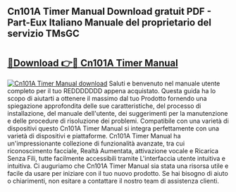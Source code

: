 ## Cn101A Timer Manual Download gratuit PDF - Part-Eux Italiano Manuale del proprietario del servizio TMsGC

# <h2><a href="http://dfc19sg.blite.top/?on=Cn101A+Timer+Manual">🔗Download 👉🔴 Cn101A Timer Manual</a></h2>

[![Cn101A Timer Manual download](https://i.imgur.com/lujVjoI.png)](http://dfc19sg.blite.top/?on=Cn101A+Timer+Manual)
Saluti e benvenuto nel manuale utente completo per il tuo REDDDDDDD appena acquistato. Questa guida ha lo scopo di aiutarti a ottenere il massimo dal tuo Prodotto fornendo una spiegazione approfondita delle sue caratteristiche, del processo di installazione, del manuale dell'utente, dei suggerimenti per la manutenzione e delle procedure di risoluzione dei problemi. Compatibile con una varietà di dispositivi questo Cn101A Timer Manual si integra perfettamente con una varietà di dispositivi e piattaforme. Cn101A Timer Manual ha un'impressionante collezione di funzionalità avanzate, tra cui riconoscimento facciale, Realtà Aumentata, attivazione vocale e Ricarica Senza Fili, tutte facilmente accessibili tramite L'interfaccia utente intuitiva e intuitiva. Ci auguriamo che Cn101A Timer Manual sia stata una risorsa utile e facile da usare per iniziare con il tuo nuovo prodotto. Se hai bisogno di aiuto o chiarimenti, non esitare a contattare il nostro team di assistenza clienti.

